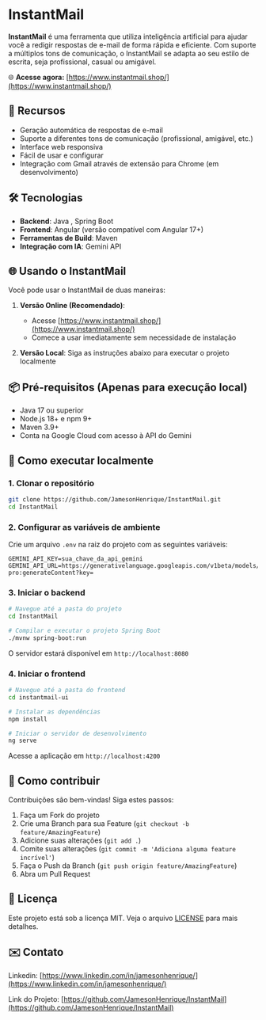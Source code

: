 # InstantMail

**InstantMail** é uma ferramenta  que utiliza inteligência artificial para ajudar você a redigir respostas de e-mail de forma rápida e eficiente. Com suporte a múltiplos tons de comunicação, o InstantMail se adapta ao seu estilo de escrita, seja profissional, casual ou amigável.

🌐 **Acesse agora:** [https://www.instantmail.shop/](https://www.instantmail.shop/)

## 🚀 Recursos

- Geração automática de respostas de e-mail
- Suporte a diferentes tons de comunicação (profissional, amigável, etc.)
- Interface web responsiva
- Fácil de usar e configurar
- Integração com Gmail através de extensão para Chrome (em desenvolvimento)

## 🛠️ Tecnologias

- **Backend**: Java , Spring Boot
- **Frontend**: Angular (versão compatível com Angular 17+)
- **Ferramentas de Build**: Maven
- **Integração com IA**: Gemini API

## 🌐 Usando o InstantMail

Você pode usar o InstantMail de duas maneiras:

1. **Versão Online (Recomendado)**:
   - Acesse [https://www.instantmail.shop/](https://www.instantmail.shop/)
   - Comece a usar imediatamente sem necessidade de instalação

2. **Versão Local**:
   Siga as instruções abaixo para executar o projeto localmente

## 📦 Pré-requisitos (Apenas para execução local)

- Java 17 ou superior
- Node.js 18+ e npm 9+
- Maven 3.9+
- Conta na Google Cloud com acesso à API do Gemini

## 🚀 Como executar localmente

### 1. Clonar o repositório

```bash
git clone https://github.com/JamesonHenrique/InstantMail.git
cd InstantMail
```

### 2. Configurar as variáveis de ambiente

Crie um arquivo `.env` na raiz do projeto com as seguintes variáveis:

```env
GEMINI_API_KEY=sua_chave_da_api_gemini
GEMINI_API_URL=https://generativelanguage.googleapis.com/v1beta/models/gemini-pro:generateContent?key=
```

### 3. Iniciar o backend

```bash
# Navegue até a pasta do projeto
cd InstantMail

# Compilar e executar o projeto Spring Boot
./mvnw spring-boot:run
```

O servidor estará disponível em `http://localhost:8080`

### 4. Iniciar o frontend

```bash
# Navegue até a pasta do frontend
cd instantmail-ui

# Instalar as dependências
npm install

# Iniciar o servidor de desenvolvimento
ng serve
```

Acesse a aplicação em `http://localhost:4200`

## 🤝 Como contribuir

Contribuições são bem-vindas! Siga estes passos:

1. Faça um Fork do projeto
2. Crie uma Branch para sua Feature (`git checkout -b feature/AmazingFeature`)
3. Adicione suas alterações (`git add .`)
4. Comite suas alterações (`git commit -m 'Adiciona alguma feature incrível'`)
5. Faça o Push da Branch (`git push origin feature/AmazingFeature`)
6. Abra um Pull Request

## 📄 Licença

Este projeto está sob a licença MIT. Veja o arquivo [LICENSE](LICENSE) para mais detalhes.

## ✉️ Contato


Linkedin: [https://www.linkedin.com/in/jamesonhenrique/](https://www.linkedin.com/in/jamesonhenrique/)

Link do Projeto: [https://github.com/JamesonHenrique/InstantMail](https://github.com/JamesonHenrique/InstantMail)

